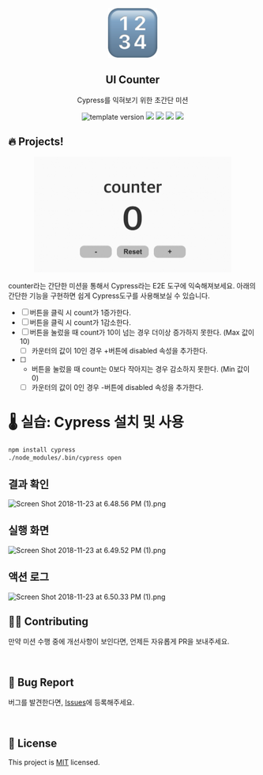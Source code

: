 <br/>
<br/>

<p align="middle" >
  <img width="100;" src="src/images/counter_icon.png"/>
</p>
<h2 align="middle">UI Counter</h2>
<p align="middle">Cypress를 익혀보기 위한 초간단 미션</p>
<p align="middle">
  <img src="https://img.shields.io/badge/version-1.0.0-blue?style=flat-square" alt="template version"/>
  <img src="https://img.shields.io/badge/language-html-red.svg?style=flat-square"/>
  <img src="https://img.shields.io/badge/language-css-blue.svg?style=flat-square"/>
  <img src="https://img.shields.io/badge/language-js-yellow.svg?style=flat-square"/>
  <img src="https://img.shields.io/badge/license-MIT-brightgreen.svg?style=flat-square"/>
</p>

## 🔥 Projects!

<p align="middle">
  <img width="400" src="src/images/ui_counter.jpg">
</p>

counter라는 간단한 미션을 통해서 Cypress라는 E2E 도구에 익숙해져보세요. 아래의 간단한 기능을 구현하면 쉽게 Cypress도구를 사용해보실 수 있습니다.

- [ ] 버튼을 클릭 시 count가 1증가한다.
- [ ] 버튼을 클릭 시 count가 1감소한다.
- [ ] 버튼을 눌렀을 때 count가 10이 넘는 경우 더이상 증가하지 못한다. (Max 값이 10)
  - [ ] 카운터의 값이 10인 경우 +버튼에 disabled 속성을 추가한다.
- [ ] - 버튼을 눌렀을 때 count는 0보다 작아지는 경우 감소하지 못한다. (Min 값이 0)
  - [ ] 카운터의 값이 0인 경우 -버튼에 disabled 속성을 추가한다.

# 🌡️ 실습: Cypress 설치 및 사용

```light
npm install cypress
./node_modules/.bin/cypress open
```

## 결과 확인

![Screen Shot 2018-11-23 at 6.48.56 PM (1).png](https://nextstep-storage.s3.ap-northeast-2.amazonaws.com/37e4a2bdb4564fd996fd8c1235057d59)

## 실행 화면

![Screen Shot 2018-11-23 at 6.49.52 PM (1).png](https://nextstep-storage.s3.ap-northeast-2.amazonaws.com/751848b6474941669abf18146b2e6a33)

## 액션 로그

![Screen Shot 2018-11-23 at 6.50.33 PM (1).png](https://nextstep-storage.s3.ap-northeast-2.amazonaws.com/07b4dac1582c4e6a9f2a908b25a8e8e2)

## 👏🏼 Contributing

만약 미션 수행 중에 개선사항이 보인다면, 언제든 자유롭게 PR을 보내주세요.

<br>

## 🐞 Bug Report

버그를 발견한다면, [Issues](https://github.com/blackcoffee-study/js-counter/issues)에 등록해주세요.

<br>

## 📝 License

This project is [MIT](https://github.com/blackcoffee-study/js-counter/blob/main/LICENSE) licensed.
